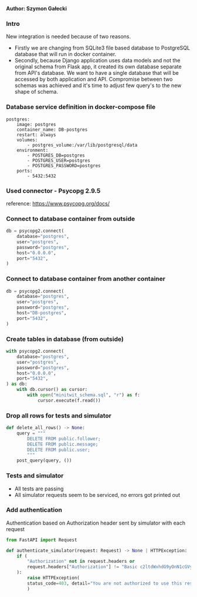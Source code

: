 **Author: Szymon Gałecki**

### Intro
New integration is needed because of two reasons. 
- Firstly we are changing from SQLite3 file based database to PostgreSQL database that will run in docker container. 
- Secondly, because Django application uses data models and not the original schema from Flask app, it created its own database separate from API's database. We want to have a single database that will be accessed by both application and API. Compromise between two schemas was achieved and it's time to adjust few query's to the new shape of schema.

### Database service definition in docker-compose file
```
postgres:
	image: postgres
	container_name: DB-postgres
	restart: always
	volumes:
		- postgres_volume:/var/lib/postgresql/data
	environment:
		- POSTGRES_DB=postgres
		- POSTGRES_USER=postgres
		- POSTGRES_PASSWORD=postgres
	ports:
		- 5432:5432
```

### Used connector - Psycopg 2.9.5
reference: https://www.psycopg.org/docs/

### Connect to database container from outside
```python
db = psycopg2.connect(
	database="postgres", 
	user="postgres", 
	password="postgres", 
	host="0.0.0.0",
	port="5432",
)
```

### Connect to database container from another container
```python
db = psycopg2.connect(
	database="postgres",
	user="postgres",
	password="postgres",
	host="DB-postgres",
	port="5432",
)
```

### Create tables in database (from outside)
```python
with psycopg2.connect(
	database="postgres", 
	user="postgres", 
	password="postgres", 
	host="0.0.0.0",
	port="5432",
) as db:
	with db.cursor() as cursor:
		with open("minitwit_schema.sql", "r") as f:
			cursor.execute(f.read())
```

### Drop all rows for tests and simulator
```python
def delete_all_rows() -> None:
	query = """
		DELETE FROM public.follower;
		DELETE FROM public.message;
		DELETE FROM public.user;		
		"""
	post_query(query, ())
```

### Tests and simulator
- All tests are passing
- All simulator requests seem to be serviced, no errors got printed out

### Add authentication
Authentication based on Authorization header sent by simulator with each request
```python
from FastAPI import Request

def authenticate_simulator(request: Request) -> None | HTTPException:
	if ( 
		"Authorization" not in request.headers or 
		request.headers["Authorization"] != "Basic c2ltdWxhdG9yOnN1cGVyX3NhZmUh"
	):
		raise HTTPException(
		status_code=403, detail="You are not authorized to use this resource!"
		)
```
